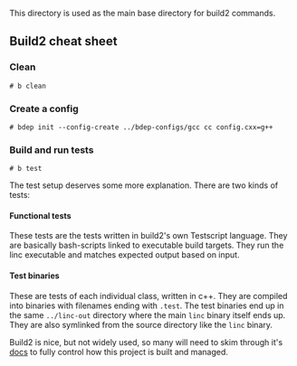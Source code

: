 This directory is used as the main base directory for build2 commands.


## Build2 cheat sheet
### Clean
```
# b clean
```

### Create a config
```
# bdep init --config-create ../bdep-configs/gcc cc config.cxx=g++

```

### Build and run tests
```
# b test
```

The test setup deserves some more explanation.
There are two kinds of tests:

#### Functional tests
These tests are the tests written in build2's own Testscript language.
They are basically bash-scripts linked to executable build targets.
They run the linc executable and matches expected output based on input.

#### Test binaries
These are tests of each individual class, written in c++.
They are compiled into binaries with filenames ending with `.test`.
The test binaries end up in the same `../linc-out` directory where the main `linc` binary itself ends up.
They are also symlinked from the source directory like the `linc` binary.


Build2 is nice, but not widely used, so many will need to skim through it's [docs](https://build2.org/build2/doc/build2-build-system-manual.xhtml)
to fully control how this project is built and managed.
